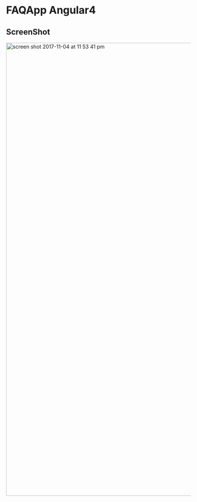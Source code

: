 # FAQApp Angular4 

## ScreenShot

<img width="1236" alt="screen shot 2017-11-04 at 11 53 41 pm" src="https://user-images.githubusercontent.com/28902787/32478451-7b9b2f5e-c34a-11e7-8dc6-5247bd50fd5f.png">
